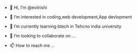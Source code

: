 - 👋 Hi, I’m @evilrishi
- 👀 I’m interested in coding,web development,App devlopment

- 🌱 I’m currently learning btech in Tehcno india university
- 💞️ I’m looking to collaborate on ...
- 📫 How to reach me ...

<!---
evilrishi/evilrishi is a ✨ special ✨ repository because its `README.md` (this file) appears on your GitHub profile.
You can click the Preview link to take a look at your changes.
--->
